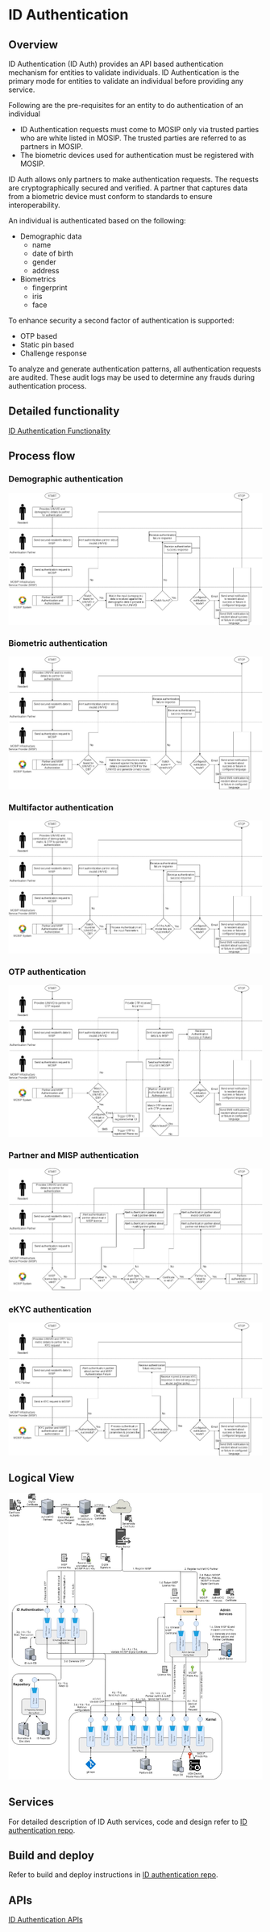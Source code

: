 # ID Authentication

## Overview

ID Authentication \(ID Auth\) provides an API based authentication mechanism for entities to validate individuals. ID Authentication is the primary mode for entities to validate an individual before providing any service.

Following are the pre-requisites for an entity to do authentication of an individual

* ID Authentication requests must come to MOSIP only via trusted parties who are white listed in MOSIP. The trusted parties are referred to as partners in MOSIP.
* The biometric devices used for authentication must be registered with MOSIP.

ID Auth allows only partners to make authentication requests. The requests are cryptographically secured and verified. A partner that captures data from a biometric device must conform to standards to ensure interoperability.

An individual is authenticated based on the following:

* Demographic data
  * name 
  * date of birth
  * gender 
  * address
* Biometrics
  * fingerprint
  * iris 
  * face

To enhance security a second factor of authentication is supported:

* OTP based 
* Static pin based 
* Challenge response

To analyze and generate authentication patterns, all authentication requests are audited. These audit logs may be used to determine any frauds during authentication process.

## Detailed functionality

[ID Authentication Functionality](id-authentication-functionality.md)

## Process flow

### Demographic authentication

![](../../.gitbook/assets/id_auth_demo_auth_flow.jpg)

### Biometric authentication

![](../../.gitbook/assets/id_auth_biometric_auth_flow.jpg)

### Multifactor authentication

![](../../.gitbook/assets/id_auth_multifactor_auth_flow.jpg)

### OTP authentication

![](../../.gitbook/assets/id_auth_otp_auth_flow.jpg)

### Partner and MISP authentication

![](../../.gitbook/assets/id_auth_partner_auth_flow.jpg)

### eKYC authentication

![](../../.gitbook/assets/id_auth_ekyc_service_flow.jpg)

## Logical View

![](../../.gitbook/assets/id_auth_logical_view.png)

## Services

For detailed description of ID Auth services, code and design refer to [ID authentication repo](https://github.com/mosip/id-authentication).

## Build and deploy

Refer to build and deploy instructions in [ID authentication repo](https://github.com/mosip/id-authentication).

## APIs

[ID Authentication APIs](../../apis/id-authentication-apis.md)

